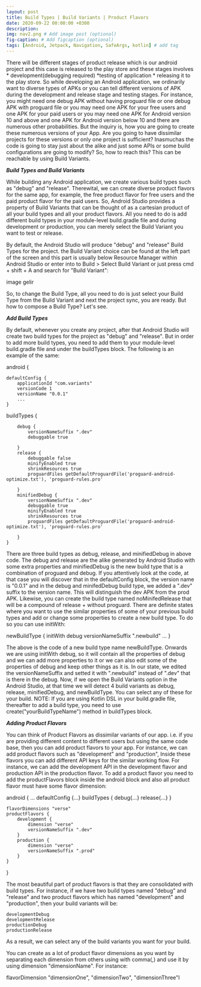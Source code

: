 ```yaml
---
layout: post
title: Build Types | Build Variants | Product Flavors
date: 2020-09-22 00:00:00 +0300
description:
img: nav2.png # Add image post (optional)
fig-caption: # Add figcaption (optional)
tags: [Android, Jetpack, Navigation, SafeArgs, kotlin] # add tag
---
```


There will be different stages of product release which is our android project and this case is released to the play store and these stages involves * development(debugging required) *testing of application * releasing it to the play store.
So while developing an Android application, we ordinarily want to diverse types of APKs or you can tell different versions of APK during the development and release stage and testing stages.
For instance, you might need one debug APK without having proguard file or one debug APK with proguard file or you may need one APK for your free users and one APK for your paid users 
or you may need one APK for Android version 10 and above and one APK for Android version below 10 and there are numerous other probabilities.
But the inquiry is, how you are going to create these numerous versions of your App. Are you going to have dissimilar projects for these versions or only one project is sufficient? Inasmuchas the code is going to stay just about the alike and just some APIs or some build configurations are going to modify? 
So, how to reach this? This can be reachable by using Build Variants.

***Build Types and Build Variants***

While building any Android application, we create various build types such as "debug" and "release".
Therewital, we can create diverse product flavors for the same app, for example, the free product flavor for free users and the paid product flavor for the paid users. 
So, Android Studio provides a property of Build Variants that can be thought of as a cartesian product of all your build types and all your product flavors.
All you need to do is add different build types in your module-level build.gradle file and during development or production, you can merely select the Build Variant you want to test or release.

By default, the Android Studio will produce "debug" and "release" Build Types for the project.
the Build Variant choice can be found at the left part of the screen and this part is usually below Resource Manager within Android Studio or enter into to Build > Select Build Variant or just press cmd + shift + A and search for "Build Variant":

image gelir

So, to change the Build Type, all you need to do is just select your Build Type from the Build Variant and next the project sync, you are ready. But how to compose a Build Type? Let's see.

***Add Build Types***

By default, whenever you create any project, after that Android Studio will create two build types for the project as "debug" and "release". But in order to add more build types, you need to add them to your module-level build.gradle file and under the buildTypes block. 
The following is an example of the same:

android {

    defaultConfig {
        applicationId "com.variants"
        versionCode 1
        versionName "0.0.1"
        ...
    }

 buildTypes {

        debug {
            versionNameSuffix ".dev"
            debuggable true

        }
        release {
            debuggable false
            minifyEnabled true
            shrinkResources true
            proguardFiles getDefaultProguardFile('proguard-android-optimize.txt'), 'proguard-rules.pro'

        }
        minifiedDebug {
            versionNameSuffix ".dev"
            debuggable true
            minifyEnabled true
            shrinkResources true
            proguardFiles getDefaultProguardFile('proguard-android-optimize.txt'), 'proguard-rules.pro'

        }
    }

There are three build types as debug, release, and minifiedDebug in above code. The debug and release are the alike generated by Android Studio with some extra properties and minifiedDebug is the new build type that is a combination of proguard and debug. 
If you attentively look at the code, at that case you will discover that in the defaultConfig block, the version name is "0.0.1" and in the debug and minifedDebug build type, we added a ".dev" suffix to the version name. This will distinguish the dev APK from the prod APK.
Likewise, you can create the build type named noMinifedRelease that will be a compound of release + without proguard.
There are definite states where you want to use the similar properties of some of your previous build types and add or change some properties to create a new build type. To do so you can use initWith:

newBuildType {
    initWith debug
    versionNameSuffix ".newbuild"
    ...
}

The above is the code of a new build type name newBuildType.
 Onwards we are using initWith debug, so it will contain all the properties of debug and we can add more properties to it or we can also edit some of the properties of debug and keep other things as it is. 
In our state, we edited the versionNameSuffix and setted it with ".newbuild" instead of ".dev" that is there in the debug.
Now, if we open the Build Variants option in the Android Studio, at that time we will detect 4 build variants as debug, release, minifiedDebug, and newBuildType. You can select any of these for your build.
NOTE: If you are using Kotlin DSL in your build.gradle file, thereafter to add a build type, you need to use create("yourBuildTypeName") method in buildTypes block. 

***Adding Product Flavors***

You can think of Product Flavors as dissimilar variants of our app. i.e. if you are providing different content to different users but using the same code base, then you can add product flavors to your app.
For instance, we can add product flavors such as "development" and "production", Inside these flavors you can add different API keys for the similar working flow.
 For instance, we can add the development API in the development flavor and production API in the production flavor.
To add a product flavor you need to add the productFlavors block inside the android block and also all product flavor must have some flavor dimension:

android {
    ...
    defaultConfig {...}
    buildTypes {
        debug{...}
        release{...}
    }
    
    flavorDimensions "verse"
    productFlavors {
        development {
            dimension "verse"
            versionNameSuffix ".dev"
        }
        production {
            dimension "verse"
            versionNameSuffix ".prod"
        }
    }
}

The most beautiful part of product flavors is that they are consolidated with build types. For instance, if we have two build types named "debug" and "release" and two product flavors which has named "development" and "production", then your build variants will be:

    developmentDebug
    developmentRelease
    productionDebug
    productionRelease

As a result, we can select any of the build variants you want for your build.

You can create as a lot of product flavor dimensions as you want by separating each dimension from others using with comma(,) and use it by using dimension "dimensionName". For instance:

flavorDimension "dimensionOne", "dimensionTwo", "dimensionThree"l
